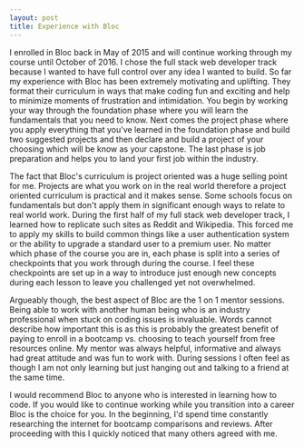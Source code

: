 ```yaml
---
layout: post
title: Experience with Bloc
---
```


I enrolled in Bloc back in May of 2015 and will continue working through my course until October of 2016.  I chose the full stack web developer track because I wanted to have full control over any idea I wanted to build.  So far my experience with Bloc has been extremely motivating and uplifting.  They format their curriculum in ways that make coding fun and exciting and help to minimize moments of frustration and intimidation.  You begin by working your way through the foundation phase where you will learn the fundamentals that you need to know.  Next comes the project phase where you apply everything that you've learned in the foundation phase and build two suggested projects and then declare and build a project of your choosing which will be know as your capstone.  The last phase is job preparation and helps you to land your first job within the industry.

The fact that Bloc's curriculum is project oriented was a huge selling point for me.  Projects are what you work on in the real world therefore a project oriented curriculum is practical and it makes sense.  Some schools focus on fundamentals but don't apply them in significant enough ways to relate to real world work.  During the first half of my full stack web developer track, I learned how to replicate such sites as Reddit and Wikipedia.  This forced me to apply my skills to build common things like a user authentication system or the ability to upgrade a standard user to a premium user.  No matter which phase of the course you are in, each phase is split into a series of checkpoints that you work through during the course.  I feel these checkpoints are set up in a way to introduce just enough new concepts during each lesson to leave you challenged yet not overwhelmed.

Argueably though, the best aspect of Bloc are the 1 on 1 mentor sessions.  Being able to work with another human being who is an industry professional when stuck on coding issues is invaluable.  Words cannot describe how important this is as this is probably the greatest benefit of paying to enroll in a bootcamp vs. choosing to teach yourself from free resources online.  My mentor was always helpful, informative and always had great attitude and was fun to work with.  During sessions I often feel as though I am not only learning but just hanging out and talking to a friend at the same time.

I would recommend Bloc to anyone who is interested in learning how to code.  If you would like to continue working while you transition into a career Bloc is the choice for you.  In the beginning, I'd spend time constantly researching the internet for bootcamp comparisons and reviews.  After proceeding with this I quickly noticed that many others agreed with me.
